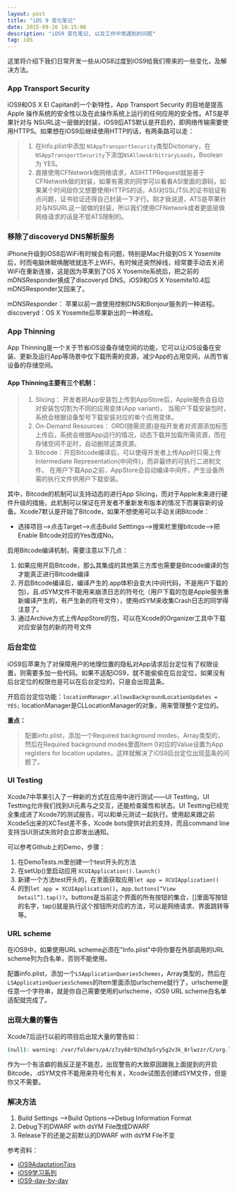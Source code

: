 ```yaml
---
layout: post
title: "iOS 9 变化笔记"
date: 2015-09-26 18:15:06 
description: "iOS9 变化笔记, 以及工作中常遇到的问题"
tag: iOS
---
```



这里将介绍下我们日常开发一些从iOS8过度到iOS9给我们带来的一些变化，及解决方法。
     

### App Transport Security

iOS9和OS X El Capitan的一个新特性，App Transport Security 的目地是提高Apple 操作系统的安全性以及在此操作系统上运行的任何应用的安全性。ATS是苹果针对与 NSURL这一层做的封装，iOS9后ATS默认是开启的，即网络传输需要使用HTTPS。如果想在iOS9后继续使用HTTP的话，有两条路可以走：

> 1. 在Info.plist中添加 `NSAppTransportSecurity`类型Dictionary，在`NSAppTransportSecurity`下添加`NSAllowsArbitraryLoads`，Boolean 为 YES。
> 2. 直接使用CFNetwork做网络请求，ASIHTTPRequest就是基于CFNetwotk做的封装，如果有需求的同学可以看看ASI里面的源码，如果某个时间段你又想要使用HTTPS的话，ASI对SSL/TSL的证书验证有点问题，证书验证还得自己封装一下才行。刚才我说道，ATS是苹果针对与NSURL这一层做的封装，所以我们使用CFNetwork或者更底层做网络请求的话是不受ATS限制的。


### 移除了discoveryd DNS解析服务

iPhone升级到iOS8后WiFi有时候会有问题，特别是Mac升级到OS X Yosemite后，时而电脑休眠唤醒唬就连不上WiFi，有时候还突然掉线，经常要手动去关闭WiFi在重新连接，这是因为苹果到了OS X Yosemite系统后，把之前的mDNSResponder换成了discoveryd DNS。iOS9和OS X Yosemite10.4后mDNSResponder又回来了。

mDNSResponder： 苹果以前一直使用控制DNS和Bonjour服务的一种进程。
discoveryd：OS X Yosemite后苹果新出的一种进程。

### App Thinning
App Thinning是一个关于节省iOS设备存储空间的功能，它可以让iOS设备在安装、更新及运行App等场景中仅下载所需的资源，减少App的占用空间，从而节省设备的存储空间。

#### App Thinning主要有三个机制：

> 1. Slicing： 开发者把App安装包上传到AppStore后，Apple服务会自动对安装包切割为不同的应用变体(App variant)， 当用户下载安装包时，系统会根据设备型号下载安装对应的单个应用变体。
> 2. On-Demand Resources： ORD(随需资源)是指开发者对资源添加标签上传后，系统会根据App运行的情况，动态下载并加载所需资源，而在存储空间不足时，自动删除这类资源。
> 3. Bitcode：开启Bitcode编译后，可以使得开发者上传App时只需上传Intermediate Representation(中间件)，而非最终的可执行二进制文件。 在用户下载App之前，AppStore会自动编译中间件，产生设备所需的执行文件供用户下载安装。

其中，Bitcode的机制可以支持动态的进行App Slicing，而对于Apple未来进行硬件升级的措施，此机制可以保证在开发者不重新发布版本的情况下而兼容新的设备。Xcode7默认是开始了Bitcode，如果不想使用可以手动关闭Bitcode：



* 选择项目——>点击Target——>点击Build Setttings——>搜索栏里搜bitcode——>把Enable Bitcode对应的Yes改成No。


启用Bitcode编译机制，需要注意以下几点：

1. 如果应用开启Bitcode，那么其集成的其他第三方库也需要是Bitcode编译的包才能真正进行Bitcode编译
2. 开启Bitcode编译后，编译产生的.app体积会变大(中间代码，不是用户下载的包)，且.dSYM文件不能用来崩溃日志的符号化（用户下载的包是Apple服务重新编译产生的，有产生新的符号文件），使用dSYM来收集Crash日志的同学得注意了。
3. 通过Archive方式上传AppStore的包，可以在Xcode的Organizer工具中下载对应安装包的新的符号文件
 

### 后台定位

iOS9后苹果为了对保障用户的地理位置的隐私对App请求后台定位有了权限设置，则需要多加一些代码。如果不适配iOS9，就不能偷偷在后台定位，如果没有后台定位的权限也是可以在后台定位的，只是会出现蓝条。

开启后台定位功能：`locationManager.allowsBackgroundLocationUpdates = YES;`
locationManager是CLLocationManager的对象，用来管理整个定位的。

**重点：**

> 配置info.plist，添加一个Required background modes，Array类型的，然后在Required background modes里面Item 0对应的Value设置为App registers for location updates，这样就解决了iOS9后台定位出现蓝条的问题了。


### UI Testing
Xcode7中苹果引入了一种新的方式在应用中进行测试——UI Testting，UI Testting允许我们找到UI元素与之交互，还能检查属性和状态。UI Testting已经完全集成进了Xcode7的测试报告，可以和单元测试一起执行。使用起来跟之前Xcode5出来的XCTest差不多，Xcode bots提供对此的支持，而且command line支持当UI测试失败时会立即发出通知。

可以参考Github上的Demo，步骤：

1. 在DemoTests.m里创建一个test开头的方法
2. 在setUp()里启动应用 `XCUIApplication().launch()`
3. 新建一个方法test开头的，在里面获取应用`let app = XCUIApplication()`
4. 的到`let app = XCUIApplication()`，a`pp.buttons[“View Detail”].tap()?`。buttons是当前这个界面的所有按钮的集合，[]里面写按钮的名字，tap()就是执行这个按钮所对应的方法，可以是网络请求、界面跳转等等。


### URL scheme

在iOS9中，如果使用URL scheme必须在"Info.plist"中将你要在外部调用的URL scheme列为白名单，否则不能使用。

配置info.plist，添加一个`LSApplicationQueriesSchemes`，Array类型的，然后在`LSApplicationQueriesSchemes`的Item里面添加urlscheme就行了，urlscheme是任意一个字符串，就是你自己需要使用的urlscheme，iOS9 URL scheme白名单适配就完成了。

### 出现大量的警告

Xcode7后运行以前的项目后出现大量的警告如：

```bash
(null): warning: /var/folders/p4/z7zy68r92hd3p5ry5g2v3k_8rlwzzr/C/org.llvm.clang.dalmo/ModuleCache/1TXZDLI9N2EMV/Foundation-3DFYNEBRQSXST.pcm: No such file or directory。
```

作为一个有洁癖的我反正是不能忍，出现警告的大致原因跟我上面提到的开启Bitcode，.dSYM文件不能用来符号化有关，Xcode试图去创建dSYM文件，但是你又不需要。

### 解决方法

1. Build Settings ——>Build Options——>Debug Information Format
2. Debug下的DWARF with dsYM File改成DWARF
3. Release下的还是之前默认的DWARF with dsYM File不变
 

参考资料：

- [iOS9AdaptationTips](https://github.com/ChenYilong/iOS9AdaptationTips) 
- [iOS9学习系列](http://www.cocoachina.com/ios/20150821/13140.html) 
- [iOS9-day-by-day](https://github.com/shinobicontrols/iOS9-day-by-day)



<br>
